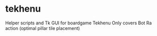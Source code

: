 # tekhenu
Helper scripts and Tk GUI for boardgame Tekhenu
Only covers Bot Ra action (optimal pillar tile placement)
